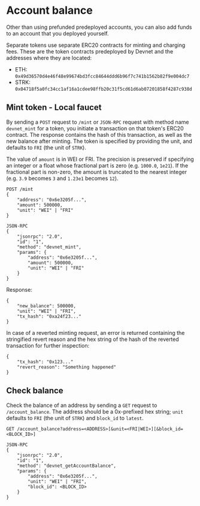 # Account balance

Other than using prefunded predeployed accounts, you can also add funds to an account that you deployed yourself.

Separate tokens use separate ERC20 contracts for minting and charging fees. These are the token contracts predeployed by Devnet and the addresses where they are located:

- ETH: `0x49d36570d4e46f48e99674bd3fcc84644ddd6b96f7c741b1562b82f9e004dc7`
- STRK: `0x04718f5a0fc34cc1af16a1cdee98ffb20c31f5cd61d6ab07201858f4287c938d`

## Mint token - Local faucet

By sending a `POST` request to `/mint` or `JSON-RPC` request with method name `devnet_mint` for a token, you initiate a transaction on that token's ERC20 contract. The response contains the hash of this transaction, as well as the new balance after minting. The token is specified by providing the unit, and defaults to `FRI` (the unit of `STRK`).

The value of `amount` is in WEI or FRI. The precision is preserved if specifying an integer or a float whose fractional part is zero (e.g. `1000.0`, `1e21`). If the fractional part is non-zero, the amount is truncated to the nearest integer (e.g. `3.9` becomes `3` and `1.23e1` becomes `12`).

```
POST /mint
{
    "address": "0x6e3205f...",
    "amount": 500000,
    "unit": "WEI" | "FRI"
}
```

```
JSON-RPC
{
    "jsonrpc": "2.0",
    "id": "1",
    "method": "devnet_mint",
    "params": {
        "address": "0x6e3205f...",
        "amount": 500000,
        "unit": "WEI" | "FRI"
    }
}
```

Response:

```
{
    "new_balance": 500000,
    "unit": "WEI" | "FRI",
    "tx_hash": "0xa24f23..."
}
```

In case of a reverted minting request, an error is returned containing the stringified revert reason and the hex string of the hash of the reverted transaction for further inspection:

```
{
    "tx_hash": "0x123..."
    "revert_reason": "Something happened"
}
```

## Check balance

Check the balance of an address by sending a `GET` request to `/account_balance`. The address should be a 0x-prefixed hex string; `unit` defaults to `FRI` (the unit of `STRK`) and `block_id` to `latest`.

```
GET /account_balance?address=<ADDRESS>[&unit=<FRI|WEI>][&block_id=<BLOCK_ID>]
```

```
JSON-RPC
{
    "jsonrpc": "2.0",
    "id": "1",
    "method": "devnet_getAccountBalance",
    "params": {
        "address": "0x6e3205f...",
        "unit": "WEI" | "FRI",
        "block_id": <BLOCK_ID>
    }
}
```
